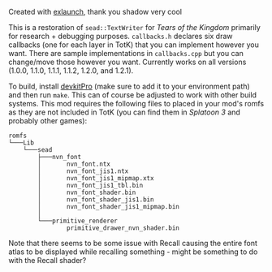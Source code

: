 Created with [exlaunch](https://github.com/shadowninja108/exlaunch), thank you shadow very cool

This is a restoration of `sead::TextWriter` for *Tears of the Kingdom* primarily for research + debugging purposes. `callbacks.h` declares six draw callbacks (one for each layer in TotK) that you can implement however you want. There are sample implementations in `callbacks.cpp` but you can change/move those however you want. Currently works on all versions (1.0.0, 1.1.0, 1.1.1, 1.1.2, 1.2.0, and 1.2.1).

To build, install [devkitPro](https://devkitpro.org/wiki/Getting_Started) (make sure to add it to your environment path) and then run `make`. This can of course be adjusted to work with other build systems. This mod requires the following files to placed in your mod's romfs as they are not included in TotK (you can find them in *Splatoon 3* and probably other games):
```
romfs
└───Lib
    └───sead
        ├───nvn_font
        │       nvn_font.ntx
        │       nvn_font_jis1.ntx
        │       nvn_font_jis1_mipmap.xtx
        │       nvn_font_jis1_tbl.bin
        │       nvn_font_shader.bin
        │       nvn_font_shader_jis1.bin
        │       nvn_font_shader_jis1_mipmap.bin
        │
        └───primitive_renderer
                primitive_drawer_nvn_shader.bin
```

Note that there seems to be some issue with Recall causing the entire font atlas to be displayed while recalling something - might be something to do with the Recall shader?